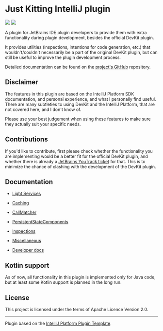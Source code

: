 # Just Kitting IntelliJ plugin

![](https://img.shields.io/badge/since-IJ2022.1-blue) ![](https://img.shields.io/badge/until-IJ2022.3-blue)

<!-- Plugin description -->
A plugin for JetBrains IDE plugin developers to provide them with extra functionality during plugin development, besides the official DevKit plugin.

It provides utilities (inspections, intentions for code generation, etc.) that wouldn't/couldn't necessarily be a part of the original DevKit plugin,
but can still be useful to improve the plugin development process.

Detailed documentation can be found on the [project's GitHub](https://github.com/picimako/just-kitting) repository.
<!-- Plugin description end -->

## Disclaimer

The features in this plugin are based on the IntelliJ Platform SDK documentation, and personal experience, and what I personally find useful.
There are many subtleties to using DevKit and the IntelliJ Platform, that are not covered here, and I don't know of.

Please use your best judgement when using these features to make sure they actually suit your specific needs.

## Contributions

If you'd like to contribute, first please check whether the functionality you are implementing would be a better fit for the
official DevKit plugin, and whether there is already a [JetBrains YouTrack ticket](https://youtrack.jetbrains.com/issues?q=Subsystem:%20%7BPlugin%20Development%20(DevKit)%7D) for that.
This is to minimize the chance of clashing with the development of the DevKit plugin.

## Documentation

- [Light Services](docs/light_services.md)
- [Caching](docs/caching.md)
- [CallMatcher](docs/call_matcher.md)
- [PersistentStateComponents](docs/persistent_state_components.md)
- [Inspections](docs/inspections.md)
- [Miscellaneous](docs/misc.md)

- [Developer docs](/docs/dev_docs.md)

## Kotlin support

As of now, all functionality in this plugin is implemented only for Java code, but at least some Kotlin support is planned in the long run.

## License

This project is licensed under the terms of Apache Licence Version 2.0.

---
Plugin based on the [IntelliJ Platform Plugin Template][template].

[template]: https://github.com/JetBrains/intellij-platform-plugin-template
